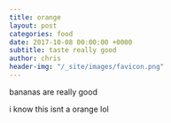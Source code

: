 ```yaml
---
title: orange
layout: post
categories: food
date: 2017-10-08 00:00:00 +0000
subtitle: taste really good
author: chris
header-img: "/_site/images/favicon.png"
---
```



bananas are really good

i know this isnt a orange lol